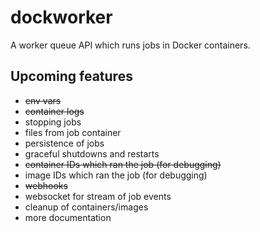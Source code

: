 # dockworker
A worker queue API which runs jobs in Docker containers.

## Upcoming features

 * ~~env vars~~
 * ~~container logs~~
 * stopping jobs
 * files from job container
 * persistence of jobs
 * graceful shutdowns and restarts
 * ~~container IDs which ran the job (for debugging)~~
 * image IDs which ran the job (for debugging)
 * ~~webhooks~~
 * websocket for stream of job events
 * cleanup of containers/images
 * more documentation
